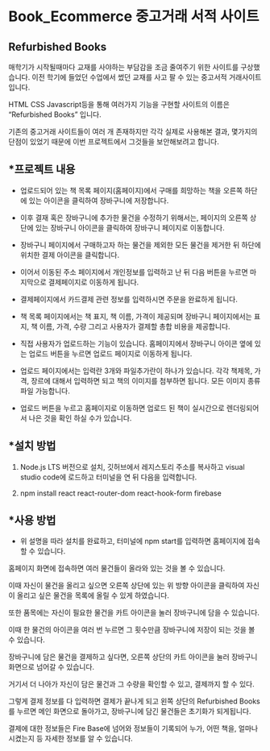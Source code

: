 # Book_Ecommerce 중고거래 서적 사이트
## Refurbished Books



매학기가 시작될때마다 교재를 사야하는 부담감을 조금 줄여주기 위한 사이트를 구상했습니다. 이전 학기에 들었던 수업에서 썼던 교재를 사고 팔 수 있는 중고서적 거래사이트입니다.

HTML CSS Javascript등을 통해 여러가지 기능을 구현할 사이트의 이름은 “Refurbished Books” 입니다.

기존의 중고거래 사이트들이 여러 개 존재하지만 각각 실제로 사용해본 결과, 몇가지의 단점이 있었기 때문에 이번 프로젝트에서 그것들을 보안해보려고 합니다.


*프로젝트 내용
-----------------------------------------------------------------------------------

+ 업로드되어 있는 책 목록 페이지(홈페이지)에서 구매를 희망하는 책을 오른쪽 하단에 있는 아이콘을 클릭하여 장바구니에 저장합니다.

+ 이후 결재 혹은 장바구니에 추가한 물건을 수정하기 위해서는, 페이지의 오른쪽 상단에 있는 장바구니 아이콘을 클릭하여 장바구니 페이지로 이동합니다.

+ 장바구니 페이지에서 구매하고자 하는 물건을 제외한 모든 물건을 제거한 뒤 하단에 위치한 결제 아이콘을 클릭합니다.

+ 이어서 이동된 주소 페이지에서 개인정보를 입력하고 난 뒤 다음 버튼을 누르면 마지막으로 결제페이지로 이동하게 됩니다.

+ 결제페이지에서 카드결제 관련 정보를 입력하시면 주문을 완료하게 됩니다.

+ 책 목록 페이지에서는 책 표지, 책 이름, 가격이 제공되며 장바구니 페이지에서는 표지, 책 이름, 가격, 수량 그리고 사용자가 결제할 총합 비용을 제공합니다.

+ 직접 사용자가 업로드하는 기능이 있습니다. 홈페이지에서 장바구니 아이콘 옆에 있는 업로드 버튼을 누르면 업로드 페이지로 이동하게 됩니다.

+ 업로드 페이지에서는 입력란 3개와 파일추가란이 하나가 있습니다. 각각 책제목, 가격, 장르에 대해서 입력하면 되고 책의 이미지를 첨부하면 됩니다. 모든 이미지 종류 파일 가능합니다.

+ 업로드 버튼을 누르고 홈페이지로 이동하면 업로드 된 책이 실시간으로 렌더링되어서 나은 것을 확인 하실 수가 있습니다.

*설치 방법
-------------------------------------------------------------------------------------

1. Node.js LTS 버전으로 설치, 깃허브에서 레지스토리 주소를 복사하고 visual studio code에 로드하고 터미널을 연 뒤 다음을 입력합니다.


2. npm install react react-router-dom react-hook-form firebase


*사용 방법
------------------------------------------------------------------------------------------

+ 위 설명을 따라 설치를 완료하고, 터미널에 npm start를 입력하면 홈페이지에 접속할 수 있습니다.

홈페이지 화면에 접속하면 여러 물건들이 올라와 있는 것을 볼 수 있습니다.

이때 자신이 물건을 올리고 싶으면 오른쪽 상단에 있는 위 방향 아이콘을 클릭하여 자신이 올리고 싶은 물건을 목록에 올릴 수 있게 하였습니다.

또한 품목에는 자신이 필요한 물건을 카트 아이콘을 눌러 장바구니에 담을 수 있습니다.

이때 한 물건의 아이콘을 여러 번 누르면 그 횟수만큼 장바구니에 저장이 되는 것을 볼 수 있습니다.

장바구니에 담은 물건을 결제하고 싶다면, 오른쪽 상단의 카트 아이콘을 눌러 장바구니 화면으로 넘어갈 수 있습니다.

거기서 더 나아가 자신이 담은 물건과 그 수량을 확인할 수 있고, 결제까지 할 수 있다.

그렇게 결제 정보를 다 입력하면 결제가 끝나게 되고 왼쪽 상단의 Refurbished Books를 누르면 메인 화면으로 돌아가고, 장바구니에 담긴 물건들은 초기화가 되게됩니다.

결제에 대한 정보들은 Fire Base에 넘어와 정보들이 기록되어 누가, 어떤 책을, 얼마나 시켰는지 등 자세한 정보를 알 수 있습니다.
